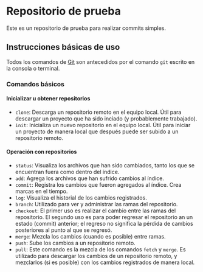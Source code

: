 # Repositorio de prueba
Este es un repositorio de prueba para realizar commits simples.

## Instrucciones básicas de uso
Todos los comandos de [Git](https://git-scm.com) son antecedidos por el comando `git` escrito en la consola o terminal.

### Comandos básicos
#### Inicializar u obtener repositorios
- `clone`: Descarga un repositorio remoto en el equipo local. Útil para descargar un proyecto que ha sido inciado (y probablemente trabajado).
- `init`: Inicializa un nuevo repositorio en el equipo local. Útil para iniciar un proyecto de manera local que después puede ser subido a un repositorio remoto.

#### Operación con repositorios
- `status`: Visualiza los archivos que han sido cambiados, tanto los que se encuentran fuera como dentro del índice.
- `add`: Agrega los archivos que han sufrido cambios al índice.
- `commit`: Registra los cambios que fueron agregados al índice. Crea marcas en el tiempo.
- `log`: Visualiza el historial de los cambios registrados.
- `branch`: Utilizado para ver y administrar las ramas del repositorio.
- `checkout`: El primer uso es realizar el cambio entre las ramas del repositorio. El segundo uso es para poder regresar el repositorio an un estado (commit) anterior; el regreso no significa la pérdida de cambios posteriores al punto al que se regresó.
- `merge`: Mezcla los cambios (cuando es posible) entre ramas.
- `push`: Sube los cambios a un repositorio remoto.
- `pull`: Este comando es la mezcla de los comandos `fetch` y `merge`. Es utilizado para descargar los cambios de un repositorio remoto, y mezclarlos (si es posible) con los cambios registrados de manera local.

